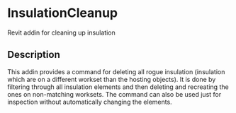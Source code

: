 # InsulationCleanup
Revit addin for cleaning up insulation

## Description
This addin provides a command for deleting all rogue insulation (insulation which are on a different workset than the hosting objects).
It is done by filtering through all insulation elements and then deleting and recreating the ones on non-matching worksets.
The command can also be used just for inspection without automatically changing the elements.
